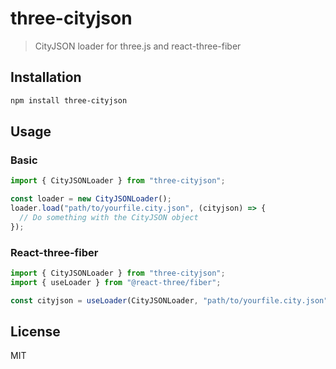 # three-cityjson

> CityJSON loader for three.js and react-three-fiber

## Installation

```bash
npm install three-cityjson
```

## Usage

### Basic

```javascript
import { CityJSONLoader } from "three-cityjson";

const loader = new CityJSONLoader();
loader.load("path/to/yourfile.city.json", (cityjson) => {
  // Do something with the CityJSON object
});
```

### React-three-fiber

```javascript
import { CityJSONLoader } from "three-cityjson";
import { useLoader } from "@react-three/fiber";

const cityjson = useLoader(CityJSONLoader, "path/to/yourfile.city.json");
```

## License

MIT
